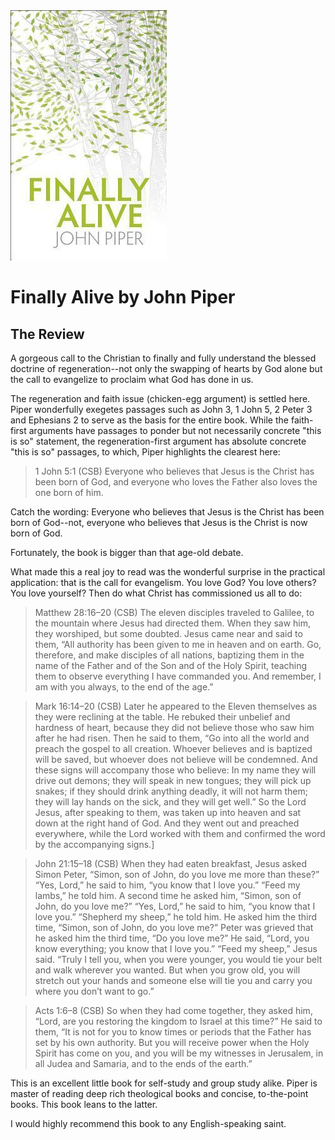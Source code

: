 <img class="intro-right" src="book-finally-alive-piper.jpg">

# Finally Alive by John Piper

## The Review

A gorgeous call to the Christian to finally and fully understand the blessed doctrine of regeneration--not only the swapping of hearts by God alone but the call to evangelize to proclaim what God has done in us.

The regeneration and faith issue (chicken-egg argument) is settled here. Piper wonderfully exegetes passages such as John 3, 1 John 5, 2 Peter 3 and Ephesians 2 to serve as the basis for the entire book. While the faith-first arguments have passages to ponder but not necessarily concrete "this is so" statement, the regeneration-first argument has absolute concrete "this is so" passages, to which, Piper highlights the clearest here:

>1 John 5:1 (CSB) Everyone who believes that Jesus is the Christ has been born of God, and everyone who loves the Father also loves the one born of him.

Catch the wording: Everyone who believes that Jesus is the Christ has been born of God--not, everyone who believes that Jesus is the Christ is now born of God.

Fortunately, the book is bigger than that age-old debate.

What made this a real joy to read was the wonderful surprise in the practical application: that is the call for evangelism. You love God? You love others? You love yourself? Then do what Christ has commissioned us all to do:

>Matthew 28:16–20 (CSB) The eleven disciples traveled to Galilee, to the mountain where Jesus had directed them. When they saw him, they worshiped, but some doubted. Jesus came near and said to them, “All authority has been given to me in heaven and on earth. Go, therefore, and make disciples of all nations, baptizing them in the name of the Father and of the Son and of the Holy Spirit, teaching them to observe everything I have commanded you. And remember, I am with you always, to the end of the age.”

>Mark 16:14–20 (CSB) Later he appeared to the Eleven themselves as they were reclining at the table. He rebuked their unbelief and hardness of heart, because they did not believe those who saw him after he had risen. Then he said to them, “Go into all the world and preach the gospel to all creation. Whoever believes and is baptized will be saved, but whoever does not believe will be condemned. And these signs will accompany those who believe: In my name they will drive out demons; they will speak in new tongues; they will pick up snakes; if they should drink anything deadly, it will not harm them; they will lay hands on the sick, and they will get well.” So the Lord Jesus, after speaking to them, was taken up into heaven and sat down at the right hand of God. And they went out and preached everywhere, while the Lord worked with them and confirmed the word by the accompanying signs.]

>John 21:15–18 (CSB) When they had eaten breakfast, Jesus asked Simon Peter, “Simon, son of John, do you love me more than these?” “Yes, Lord,” he said to him, “you know that I love you.” “Feed my lambs,” he told him. A second time he asked him, “Simon, son of John, do you love me?” “Yes, Lord,” he said to him, “you know that I love you.” “Shepherd my sheep,” he told him. He asked him the third time, “Simon, son of John, do you love me?” Peter was grieved that he asked him the third time, “Do you love me?” He said, “Lord, you know everything; you know that I love you.” “Feed my sheep,” Jesus said. “Truly I tell you, when you were younger, you would tie your belt and walk wherever you wanted. But when you grow old, you will stretch out your hands and someone else will tie you and carry you where you don’t want to go.”

>Acts 1:6–8 (CSB) So when they had come together, they asked him, “Lord, are you restoring the kingdom to Israel at this time?” He said to them, “It is not for you to know times or periods that the Father has set by his own authority. But you will receive power when the Holy Spirit has come on you, and you will be my witnesses in Jerusalem, in all Judea and Samaria, and to the ends of the earth.”

This is an excellent little book for self-study and group study alike. Piper is master of reading deep rich theological books and concise, to-the-point books. This book leans to the latter.

I would highly recommend this book to any English-speaking saint.
